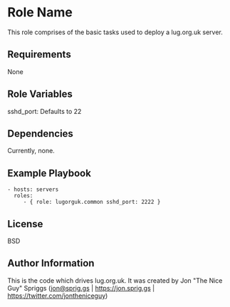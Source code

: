 Role Name
=========

This role comprises of the basic tasks used to deploy a lug.org.uk server.

Requirements
------------

None

Role Variables
--------------

sshd_port: Defaults to 22

Dependencies
------------

Currently, none.

Example Playbook
----------------

    - hosts: servers
      roles:
         - { role: lugorguk.common sshd_port: 2222 }

License
-------

BSD

Author Information
------------------

This is the code which drives lug.org.uk. It was created by Jon "The Nice Guy" Spriggs (jon@sprig.gs | https://jon.sprig.gs | https://twitter.com/jontheniceguy)
